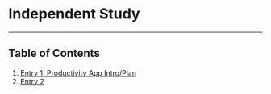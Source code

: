 # Independent Study
---
## Table of Contents 
1. [Entry 1: Productivity App Intro/Plan ](entries/entry1.md) 
2. [Entry 2](entries/entry2.md)